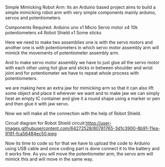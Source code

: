 Simple Mimicking Robot Arm:
Its an Arduino based project aims to build a simple mimicking robot arm with very simple components mainly arduino, servos and potentiometers.

Components Required:
Arduino uno x1
Micro Servo motor x4
10k potentiometers x4
Robot Shield x1
Some sticks

Here we need to make two assemblies one is with the servo motors and another one is with potentiometers in which servo motor assembly arm will mimick the movements of potentiometer assembly arm.

And to make servo motor assembly we have to just glue all the servo motor with each other using hot glue and sticks in between shoulder and wrist joint and for potentiometer we have to repeat whole process with potentiometers.

we are making here an extra jaw for mimicking arm so that it can also lift some object and place it wherever we want and to make jaw we can simply heat an empty IC container and give it a round shape using a marker or pen and then glue it with jaw servo.

Now we will make all the connection with the help of Robot Shield. 

Circuit diagram for Robot Shield circuit:https://user-images.githubusercontent.com/64272528/80781765-3d1c3900-8b91-11ea-9191-fca56484ec50.jpeg

Now its time to code so for that we have to upload the code to Arduino using USB cable and once coding part is done connect it to the battery and it works fine.
As you will move the potentiometer arm, the servo arm will mimick this and will move in the same way.


